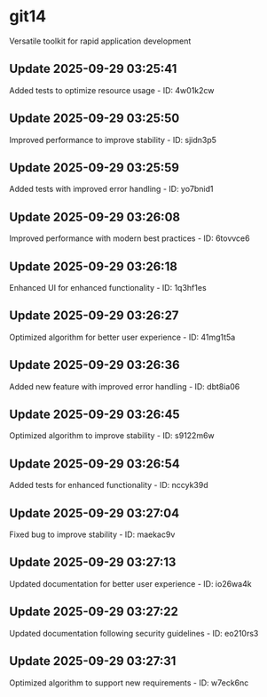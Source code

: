 # git14
Versatile toolkit for rapid application development

## Update 2025-09-29 03:25:41
Added tests to optimize resource usage - ID: 4w01k2cw


## Update 2025-09-29 03:25:50
Improved performance to improve stability - ID: sjidn3p5


## Update 2025-09-29 03:25:59
Added tests with improved error handling - ID: yo7bnid1


## Update 2025-09-29 03:26:08
Improved performance with modern best practices - ID: 6tovvce6


## Update 2025-09-29 03:26:18
Enhanced UI for enhanced functionality - ID: 1q3hf1es


## Update 2025-09-29 03:26:27
Optimized algorithm for better user experience - ID: 41mg1t5a


## Update 2025-09-29 03:26:36
Added new feature with improved error handling - ID: dbt8ia06


## Update 2025-09-29 03:26:45
Optimized algorithm to improve stability - ID: s9122m6w


## Update 2025-09-29 03:26:54
Added tests for enhanced functionality - ID: nccyk39d


## Update 2025-09-29 03:27:04
Fixed bug to improve stability - ID: maekac9v


## Update 2025-09-29 03:27:13
Updated documentation for better user experience - ID: io26wa4k


## Update 2025-09-29 03:27:22
Updated documentation following security guidelines - ID: eo210rs3


## Update 2025-09-29 03:27:31
Optimized algorithm to support new requirements - ID: w7eck6nc

